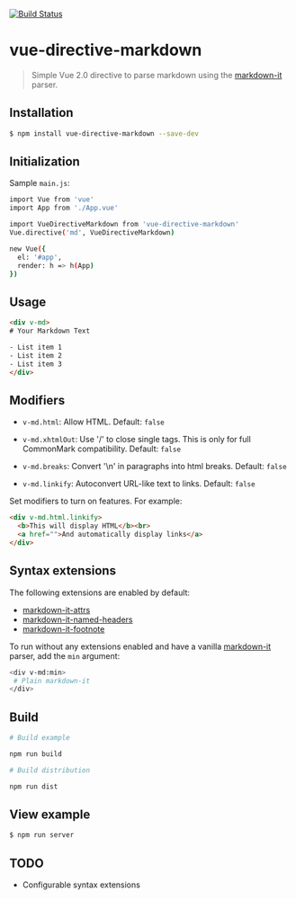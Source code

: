 [![Build Status](https://travis-ci.org/ICJIA/vue-directive-markdown.svg?branch=master)](https://travis-ci.org/ICJIA/vue-directive-markdown)

# vue-directive-markdown

> Simple Vue 2.0 directive to parse markdown using the [markdown-it](https://github.com/markdown-it/markdown-it) parser.

## Installation

```bash
$ npm install vue-directive-markdown --save-dev
```

## Initialization

Sample ```main.js```:

```bash
import Vue from 'vue'
import App from './App.vue'

import VueDirectiveMarkdown from 'vue-directive-markdown'
Vue.directive('md', VueDirectiveMarkdown)

new Vue({
  el: '#app',
  render: h => h(App)
})
```

## Usage

```html
<div v-md>
# Your Markdown Text

- List item 1
- List item 2
- List item 3
</div>
```

## Modifiers

- ```v-md.html```: Allow HTML. Default: ```false```

- ```v-md.xhtmlOut```:  Use '/' to close single tags. This is only for full CommonMark compatibility. Default: ```false```

- ```v-md.breaks```: Convert '\n' in paragraphs into html breaks. Default: ```false```

- ```v-md.linkify```: Autoconvert URL-like text to links. Default: ```false```

Set modifiers to turn on features. For example:

```html
<div v-md.html.linkify>
  <b>This will display HTML</b><br>
  <a href="">And automatically display links</a>
</div>
```

## Syntax extensions

The following extensions are enabled by default:
- [markdown-it-attrs]()
- [markdown-it-named-headers]()
- [markdown-it-footnote]()

To run without any extensions enabled and have a vanilla [markdown-it](https://github.com/markdown-it/markdown-it) parser, add the ```min```  argument:

```bash
<div v-md:min>
 # Plain markdown-it
</div>
```

## Build

```bash
# Build example

npm run build

# Build distribution

npm run dist
```

## View example

```bash
$ npm run server
```

## TODO

- Configurable syntax extensions
